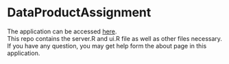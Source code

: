 # DataProductAssignment
The application can be accessed [here](https://heyantao.shinyapps.io/Class).  
This repo contains the server.R and ui.R file as well as other files necessary.  
If you have any question, you may get help form the about page in this application.
